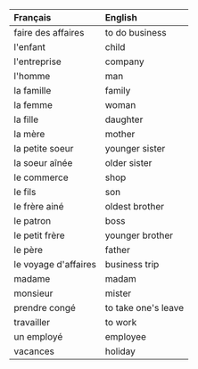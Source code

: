 | **Français**         | **English**         |
|:---------------------|:--------------------|
| faire des affaires   | to do business      |
| l'enfant             | child               |
| l'entreprise         | company             |
| l'homme              | man                 |
| la famille           | family              |
| la femme             | woman               |
| la fille             | daughter            |
| la mère              | mother              |
| la petite soeur      | younger sister      |
| la soeur aînée       | older sister        |
| le commerce          | shop                |
| le fils              | son                 |
| le frère ainé        | oldest brother      |
| le patron            | boss                |
| le petit frère       | younger brother     |
| le père              | father              |
| le voyage d'affaires | business trip       |
| madame               | madam               |
| monsieur             | mister              |
| prendre congé        | to take one's leave |
| travailler           | to work             |
| un employé           | employee            |
| vacances             | holiday             |